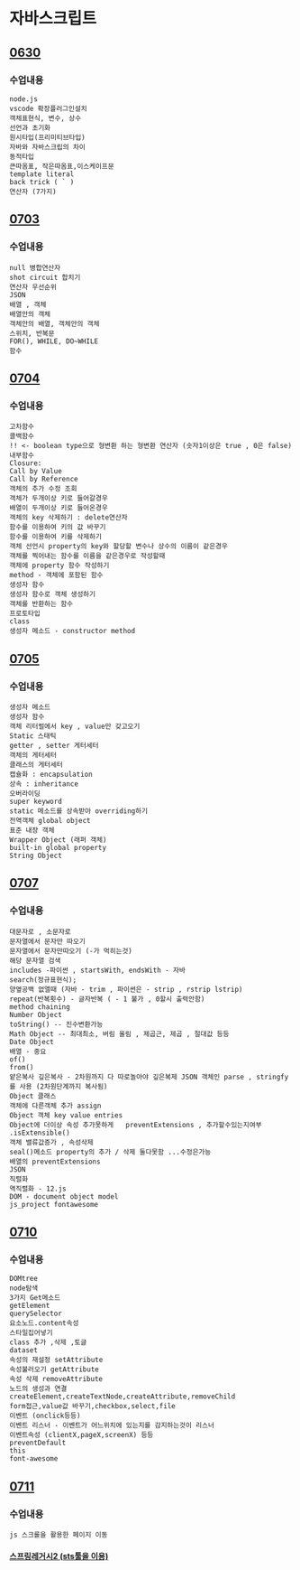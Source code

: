 # 자바스크립트

## [0630](https://github.com/nxx5xxx/javaScript/blob/master/0630.md)
### 수업내용
    node.js
    vscode 확장플러그인설치
    객체표현식, 변수, 상수
    선언과 초기화
    원시타입(프리미티브타입)
    자바와 자바스크립의 차이
    동적타입
    큰따옴표, 작은따옴표,이스케이프문
    template literal
    back trick ( ` )
    연산자 (7가지)

## [0703](https://github.com/nxx5xxx/javaScript/blob/master/0703.md)
### 수업내용
    null 병합연산자
    shot circuit 합치기
    연산자 우선순위
    JSON
    배열 , 객체
    배열안의 객체
    객체안의 배열, 객체안의 객체
    스위치, 반복문
    FOR(), WHILE, DO~WHILE
    함수

## [0704](https://github.com/nxx5xxx/javaScript/blob/master/0704.md)
### 수업내용
    고차함수
    콜백함수
    !! <- boolean type으로 형변환 하는 형변환 연산자 (숫자1이상은 true , 0은 false)
    내부함수
    Closure:
    Call by Value 
    Call by Reference
    객체의 추가 수정 조회
    객체가 두개이상 키로 들어갈경우
    배열이 두개이상 키로 들어온경우
    객체의 key 삭제하기 : delete연산자
    함수를 이용하여 키의 값 바꾸기
    함수를 이용하여 키를 삭제하기
    객체 선언시 property의 key와 할당할 변수나 상수의 이름이 같은경우
    객체를 찍어내는 함수를 이름을 같은경우로 작성할때
    객체에 property 함수 작성하기
    method - 객체에 포함된 함수
    생성자 함수
    생성자 함수로 객체 생성하기
    객체를 반환하는 함수
    프로토타입
    class
    생성자 메소드 - constructor method

## [0705](https://github.com/nxx5xxx/javaScript/blob/master/0705.md)
### 수업내용
    생성자 메소드
    생성자 함수
    객체 리터럴에서 key , value만 갖고오기
    Static 스태틱
    getter , setter 게터세터
    객체의 게터세터
    클래스의 게터세터
    캡슐화 : encapsulation
    상속 : inheritance
    오버라이딩
    super keyword
    static 메소드를 상속받아 overriding하기
    전역객체 global object 
    표준 내장 객체
    Wrapper Object (래퍼 객체)
    built-in global property
    String Object

## [0707](https://github.com/nxx5xxx/javaScript/blob/master/0707.md)
### 수업내용
    대문자로 , 소문자로
    문자열에서 문자만 따오기
    문자열에서 문자만따오기 (-가 먹히는것)
    해당 문자열 검색
    includes -파이썬 , startsWith, endsWith - 자바
    search(정규표현식);
    양옆공백 없앨때 (자바 - trim , 파이썬은 - strip , rstrip lstrip)
    repeat(반복횟수) - 글자반복 ( - 1 불가 , 0할시 출력안함)
    method chaining
    Number Object
    toString() -- 진수변환가능
    Math Object -- 최대최소, 버림 올림 , 제곱근, 제곱 , 절대값 등등
    Date Object
    배열 - 중요
    of()
    from()
    얕은복사 깊은복사 - 2차원까지 다 따로놀아야 깊은복제 JSON 객체인 parse , stringfy를 사용 (2차원단계까지 복사됨)
    Object 클래스
    객체에 다른객체 추가 assign 
    Object 객체 key value entries
    Object에 더이상 속성 추가못하게   preventExtensions , 추가할수있는지여부 .isExtensible()
    객체 밸류값증가 , 속성삭제
    seal()메소드 property의 추가 / 삭제 둘다못함 ...수정은가능
    배열의 preventExtensions
    JSON
    직렬화
    역직렬화 - 12.js
    DOM - document object model
    js_project fontawesome

## [0710](https://github.com/nxx5xxx/javaScript/blob/master/0710.md)
### 수업내용
    DOMtree
    node탐색
    3가지 Get메소드
    getElement
    querySelector
    요소노드.content속성
    스타일집어넣기
    class 추가 ,삭제 ,토글
    dataset
    속성의 재설정 setAttribute
    속성불러오기 getAttribute
    속성 삭제 removeAttribute
    노드의 생성과 연결 createElement,createTextNode,createAttribute,removeChild
    form접근,value값 바꾸기,checkbox,select,file
    이벤트 (onclick등등)
    이벤트 리스너 - 이벤트가 어느위치에 있는지를 감지하는것이 리스너
    이벤트속성 (clientX,pageX,screenX) 등등
    preventDefault
    this
    font-awesome

## [0711](https://github.com/nxx5xxx/javaScript/blob/master/0711.md)
### 수업내용
    js 스크롤을 활용한 페이지 이동
#### [스프링레거시2 (sts툴을 이용) ](https://github.com/nxx5xxx/spring2/blob/master/readme.md)
